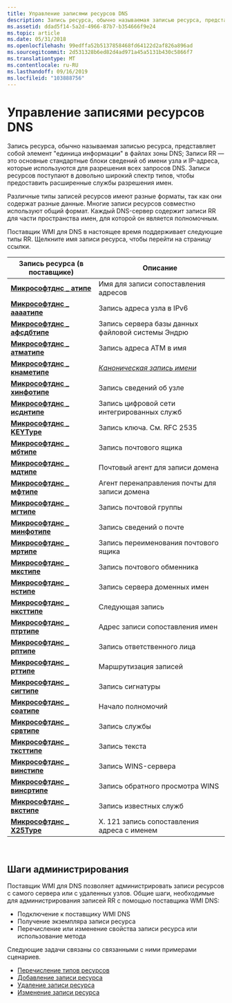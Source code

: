 ```yaml
---
title: Управление записями ресурсов DNS
description: Запись ресурса, обычно называемая записью ресурса, представляет собой элемент "единица информации" в файлах зоны DNS; Записи RR — это основные стандартные блоки сведений об имени узла и IP-адреса, которые используются для разрешения всех запросов DNS.
ms.assetid: ddad5f14-5a2d-4966-87b7-b354666f9e24
ms.topic: article
ms.date: 05/31/2018
ms.openlocfilehash: 99edffa52b5137858468fd64122d2af826a896ad
ms.sourcegitcommit: 2d531328b6ed82d4ad971a45a5131b430c5866f7
ms.translationtype: MT
ms.contentlocale: ru-RU
ms.lasthandoff: 09/16/2019
ms.locfileid: "103888756"
---
```

# <a name="managing-dns-resource-records"></a>Управление записями ресурсов DNS

Запись ресурса, обычно называемая записью ресурса, представляет собой элемент "единица информации" в файлах зоны DNS; Записи RR — это основные стандартные блоки сведений об имени узла и IP-адреса, которые используются для разрешения всех запросов DNS. Записи ресурсов поступают в довольно широкий спектр типов, чтобы предоставить расширенные службы разрешения имен.

Различные типы записей ресурсов имеют разные форматы, так как они содержат разные данные. Многие записи ресурсов совместно используют общий формат. Каждый DNS-сервер содержит записи RR для части пространства имен, для которой он является полномочным.

Поставщик WMI для DNS в настоящее время поддерживает следующие типы RR. Щелкните имя записи ресурса, чтобы перейти на страницу ссылки.



| Запись ресурса (в поставщике)                             | Описание                                                  |
|-----------------------------------------------------------|--------------------------------------------------------------|
| [**Микрософтднс \_ атипе**](microsoftdns-atype.md)         | Имя для записи сопоставления адресов                               |
| [**Микрософтднс \_ аааатипе**](microsoftdns-aaaatype.md)   | Запись адреса узла в IPv6                                  |
| [**Микрософтднс \_ афсдбтипе**](microsoftdns-afsdbtype.md) | Запись сервера базы данных файловой системы Эндрю                    |
| [**Микрософтднс \_ атматипе**](microsoftdns-atmatype.md)   | Запись адреса ATM в имя                                   |
| [**Микрософтднс \_ кнаметипе**](microsoftdns-cnametype.md) | [*Каноническая запись имени*](c-gly.md) |
| [**Микрософтднс \_ хинфотипе**](microsoftdns-hinfotype.md) | Запись сведений об узле                                      |
| [**Микрософтднс \_ исднтипе**](microsoftdns-isdntype.md)   | Запись цифровой сети интегрированных служб                   |
| [**Микрософтднс \_ KEYType**](microsoftdns-keytype.md)     | Запись ключа. См. RFC 2535                                     |
| [**Микрософтднс \_ мбтипе**](microsoftdns-mbtype.md)       | Запись почтового ящика                                               |
| [**Микрософтднс \_ мдтипе**](microsoftdns-mdtype.md)       | Почтовый агент для записи домена                             |
| [**Микрософтднс \_ мфтипе**](microsoftdns-mftype.md)       | Агент перенаправления почты для записи домена                  |
| [**Микрософтднс \_ мгтипе**](microsoftdns-mgtype.md)       | Запись почтовой группы                                            |
| [**Микрософтднс \_ минфотипе**](microsoftdns-minfotype.md) | Запись сведений о почте                                      |
| [**Микрософтднс \_ мртипе**](microsoftdns-mrtype.md)       | Запись переименования почтового ящика                                        |
| [**Микрософтднс \_ мкстипе**](microsoftdns-mxtype.md)       | Запись почтового обменника                                        |
| [**Микрософтднс \_ нстипе**](microsoftdns-nstype.md)       | Запись сервера доменных имен                                           |
| [**Микрософтднс \_ нксттипе**](microsoftdns-nxttype.md)     | Следующая запись                                                  |
| [**Микрософтднс \_ птртипе**](microsoftdns-ptrtype.md)     | Адрес записи сопоставления имен                               |
| [**Микрософтднс \_ рптипе**](microsoftdns-rptype.md)       | Запись ответственного лица                                    |
| [**Микрософтднс \_ рттипе**](microsoftdns-rttype.md)       | Маршрутизация записей                                         |
| [**Микрософтднс \_ сигтипе**](microsoftdns-sigtype.md)     | Запись сигнатуры                                             |
| [**Микрософтднс \_ соатипе**](microsoftdns-soatype.md)     | Начало полномочий                                           |
| [**Микрософтднс \_ срвтипе**](microsoftdns-srvtype.md)     | Запись службы                                               |
| [**Микрософтднс \_ тксттипе**](microsoftdns-txttype.md)     | Запись текста                                                  |
| [**Микрософтднс \_ винстипе**](microsoftdns-winstype.md)   | Запись WINS-сервера                                           |
| [**Микрософтднс \_ винсртипе**](microsoftdns-winsrtype.md) | Запись обратного просмотра WINS                                   |
| [**Микрософтднс \_ вкстипе**](microsoftdns-wkstype.md)     | Запись известных служб                                   |
| [**Микрософтднс \_ X25Type**](microsoftdns-x25type.md)     | X. 121 запись сопоставления адреса с именем                         |



 

## <a name="administration-steps"></a>Шаги администрирования

Поставщик WMI для DNS позволяет администрировать записи ресурсов с самого сервера или с удаленных узлов. Общие шаги, необходимые для администрирования записей RR с помощью поставщика WMI DNS:

-   Подключение к поставщику WMI DNS
-   Получение экземпляра записи ресурса
-   Перечисление или изменение свойства записи ресурса или использование метода

Следующие задачи связаны со связанными с ними примерами сценариев.

-   [Перечисление типов ресурсов](dns-wmi-provider-samples-managing-dns-resource-records.md)
-   [Добавление записи ресурса](dns-wmi-provider-samples-managing-dns-resource-records.md)
-   [Удаление записи ресурса](dns-wmi-provider-samples-managing-dns-resource-records.md)
-   [Изменение записи ресурса](dns-wmi-provider-samples-managing-dns-resource-records.md)

 

 




